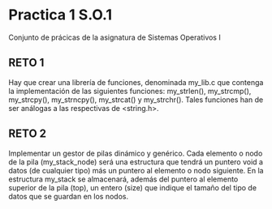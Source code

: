 # Practica 1 S.O.1
 Conjunto de prácicas de la asignatura de Sistemas Operativos I


## RETO 1
Hay que crear una librería de funciones, denominada  my_lib.c que contenga la implementación de  las siguientes funciones: my_strlen(), my_strcmp(), my_strcpy(), my_strncpy(),  my_strcat() y my_strchr(). Tales funciones han de ser análogas a las respectivas de <string.h>.

## RETO 2
Implementar un gestor de pilas dinámico y genérico. Cada elemento o nodo de la pila (my_stack_node) será una estructura que tendrá un puntero void a datos (de cualquier tipo) más un puntero al elemento o nodo siguiente. En la estructura my_stack se almacenará, además del puntero al elemento superior de la pila (top), un entero (size) que indique el tamaño del tipo de datos que se guardan en los nodos. 
